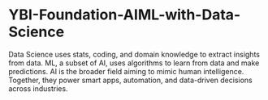 # YBI-Foundation-AIML-with-Data-Science
Data Science uses stats, coding, and domain knowledge to extract insights from data. ML, a subset of AI, uses algorithms to learn from data and make predictions. AI is the broader field aiming to mimic human intelligence. Together, they power smart apps, automation, and data-driven decisions across industries.
